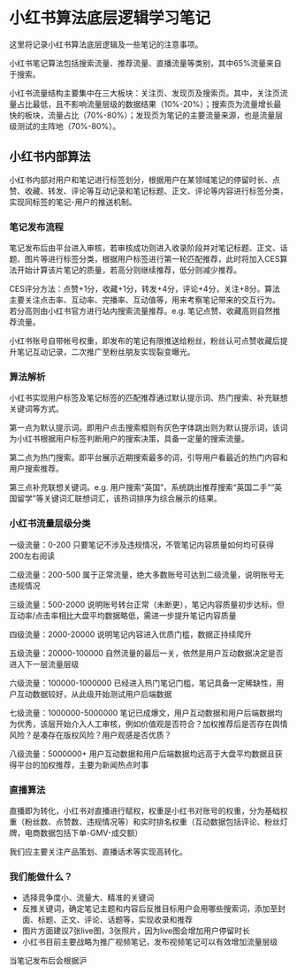 # 小红书算法底层逻辑学习笔记

这里将记录小红书算法底层逻辑及一些笔记的注意事项。

小红书笔记算法包括搜索流量、推荐流量、直播流量等类别，其中65%流量来自于搜索。

小红书流量结构主要集中在三大板块：关注页、发现页及搜索页。其中，关注页流量占比最低，且不影响流量层级的数据结果（10%-20%）；搜索页为流量增长最快的板块，流量占比（70%-80%）；发现页为笔记的主要流量来源，也是流量层级测试的主阵地（70%-80%）。


## 小红书内部算法
小红书内部对用户和笔记进行标签划分，根据用户在某领域笔记的停留时长、点赞、收藏、转发、评论等互动记录和笔记标题、正文、评论等内容进行标签分类，实现同标签的笔记-用户的推送机制。

### 笔记发布流程
笔记发布后由平台进入审核，若审核成功则进入收录阶段并对笔记标题、正文、话题、图片等进行标签分类，根据用户标签进行第一轮匹配推荐，此时将加入CES算法开始计算该片笔记的质量，若高分则继续推荐，低分则减少推荐。

CES评分方法：点赞+1分，收藏+1分，转发+4分，评论+4分，关注+8分。算法主要关注点击率、互动率、完播率、互动值等，用来考察笔记带来的交互行为。
若分高则由小红书官方进行站内搜索流量推荐。e.g. 笔记点赞、收藏高则自然推荐流量。

小红书账号自带帐号权重，即发布的笔记有限推送给粉丝，粉丝认可点赞收藏后提升笔记互动记录，二次推广至粉丝朋友实现裂变曝光。

### 算法解析
小红书实现用户标签及笔记标签的匹配推荐通过默认提示词、热门搜索、补充联想关键词等方式。

第一点为默认提示词。即用户点击搜索框则有灰色字体跳出则为默认提示词，该词为小红书根据用户标签判断用户的搜索决策，具备一定量的搜索流量。

第二点为热门搜索。即平台展示近期搜索最多的词，引导用户看最近的热门内容和用户搜索推荐。

第三点补充联想关键词。e.g. 用户搜索“英国”，系统跳出推荐搜索“英国二手”“英国留学”等关键词汇联想词汇，该热词排序为综合展示的结果。

### 小红书流量层级分类

一级流量：0-200
只要笔记不涉及违规情况，不管笔记内容质量如何均可获得200左右阅读

二级流量：200-500
属于正常流量，绝大多数账号可达到二级流量，说明账号无违规情况

三级流量：500-2000
说明账号转台正常（未断更），笔记内容质量初步达标，但互动率/点击率相比大盘平均数据略低，需进一步提升笔记内容质量

四级流量：2000-20000
说明笔记内容进入优质门槛，数据正持续爬升

五级流量：20000-100000
自然流量的最后一关，依然是用户互动数据决定是否进入下一层流量层级

六级流量：100000-1000000
已经进入热门笔记门槛，笔记具备一定稀缺性，用户互动数据较好，从此级开始测试用户后端数据

七级流量：1000000-5000000
笔记已成爆文，用户互动数据和用户后端数据均为优秀，该层开始介入人工审核，例如价值观是否符合？加权推荐后是否存在舆情风险？是凑存在版权风险？用户观感是否优质？

八级流量：5000000+
用户互动数据和用户后端数据均远高于大盘平均数据且获得平台的加权推荐，主要为新闻热点时事

### 直播算法

直播即为转化，小红书对直播进行赋权，权重是小红书对账号的权重，分为基础权重（粉丝数、点赞数、违规情况等）和实时排名权重（互动数据包括评论、粉丝灯牌，电商数据包括下单-GMV-成交额）

我们应主要关注产品策划、直播话术等实现高转化。

### 我们能做什么？
- 选择竞争度小、流量大、精准的关键词
- 反推关键词，确定笔记主题和内容后反推目标用户会用哪些搜索词，添加至封面、标题、正文、评论、话题等，实现收录和推荐
- 图片方面建议7张live图，3张照片，因为live图会增加用户停留时长
- 小红书目前主要战略为推广视频笔记，发布视频笔记可以有效增加流量层级

当笔记发布后会根据沪
